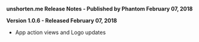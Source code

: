 **unshorten.me Release Notes - Published by Phantom February 07, 2018**


**Version 1.0.6 - Released February 07, 2018**

* App action views and Logo updates
